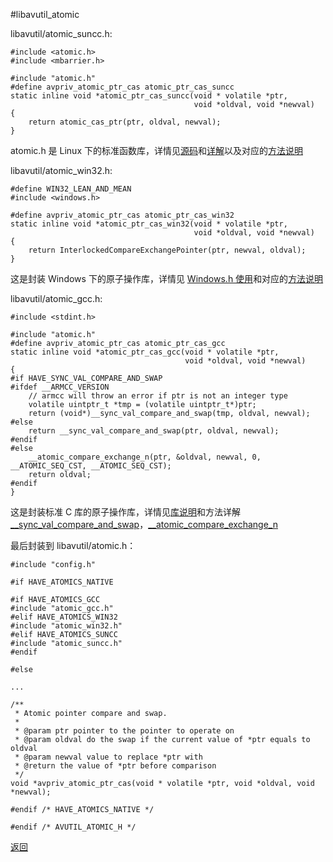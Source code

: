 #libavutil_atomic

libavutil/atomic_suncc.h:

```
#include <atomic.h>
#include <mbarrier.h>

#include "atomic.h"
#define avpriv_atomic_ptr_cas atomic_ptr_cas_suncc
static inline void *atomic_ptr_cas_suncc(void * volatile *ptr,
                                         void *oldval, void *newval)
{
    return atomic_cas_ptr(ptr, oldval, newval);
}
```
atomic.h 是 Linux 下的标准函数库，详情见[源码](https://elixir.bootlin.com/linux/latest/source/include/linux/atomic.h)和[详解](https://www.kernel.org/doc/html/v4.12/core-api/atomic_ops.html)以及对应的[方法说明](https://docs.oracle.com/cd/E88353_01/html/E37855/atomic-cas-ptr-9f.html)

libavutil/atomic\_win32.h:

```
#define WIN32_LEAN_AND_MEAN
#include <windows.h>

#define avpriv_atomic_ptr_cas atomic_ptr_cas_win32
static inline void *atomic_ptr_cas_win32(void * volatile *ptr,
                                         void *oldval, void *newval)
{
    return InterlockedCompareExchangePointer(ptr, newval, oldval);
}
```
这是封装 Windows 下的原子操作库，详情见 [Windows.h 使用](https://docs.microsoft.com/en-us/windows/desktop/winprog/using-the-windows-headers)和对应的[方法说明](https://docs.microsoft.com/en-us/windows/desktop/api/winnt/nf-winnt-interlockedcompareexchangepointer)

libavutil/atomic\_gcc.h:

```
#include <stdint.h>

#include "atomic.h"
#define avpriv_atomic_ptr_cas atomic_ptr_cas_gcc
static inline void *atomic_ptr_cas_gcc(void * volatile *ptr,
                                       void *oldval, void *newval)
{
#if HAVE_SYNC_VAL_COMPARE_AND_SWAP
#ifdef __ARMCC_VERSION
    // armcc will throw an error if ptr is not an integer type
    volatile uintptr_t *tmp = (volatile uintptr_t*)ptr;
    return (void*)__sync_val_compare_and_swap(tmp, oldval, newval);
#else
    return __sync_val_compare_and_swap(ptr, oldval, newval);
#endif
#else
    __atomic_compare_exchange_n(ptr, &oldval, newval, 0, __ATOMIC_SEQ_CST, __ATOMIC_SEQ_CST);
    return oldval;
#endif
}
```
这是封装标准 C 库的原子操作库，详情见[库说明](http://pubs.opengroup.org/onlinepubs/009695399/basedefs/stdint.h.html)和方法详解 [\_\_sync\_val\_compare\_and\_swap]()，[\_\_atomic\_compare\_exchange\_n](https://gcc.gnu.org/onlinedocs/gcc/_005f_005fatomic-Builtins.html)

最后封装到 libavutil/atomic.h：

```
#include "config.h"

#if HAVE_ATOMICS_NATIVE

#if HAVE_ATOMICS_GCC
#include "atomic_gcc.h"
#elif HAVE_ATOMICS_WIN32
#include "atomic_win32.h"
#elif HAVE_ATOMICS_SUNCC
#include "atomic_suncc.h"
#endif

#else

...

/**
 * Atomic pointer compare and swap.
 *
 * @param ptr pointer to the pointer to operate on
 * @param oldval do the swap if the current value of *ptr equals to oldval
 * @param newval value to replace *ptr with
 * @return the value of *ptr before comparison
 */
void *avpriv_atomic_ptr_cas(void * volatile *ptr, void *oldval, void *newval);

#endif /* HAVE_ATOMICS_NATIVE */

#endif /* AVUTIL_ATOMIC_H */
```
[返回](avcodec_register_all.md)